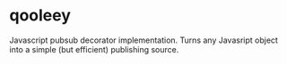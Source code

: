 qooleey
=======

Javascript pubsub decorator implementation. Turns any Javasript object into a simple (but efficient) publishing source.
